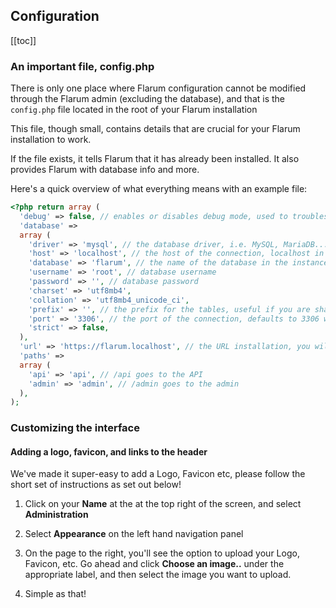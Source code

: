 ## Configuration

[[toc]]

### An important file, config.php

There is only one place where Flarum configuration cannot be modified through the Flarum admin (excluding the database), and that is the `config.php` file located in the root of your Flarum installation

This file, though small, contains details that are crucial for your Flarum installation to work.

If the file exists, it tells Flarum that it has already been installed.
It also provides Flarum with database info and more.

Here's a quick overview of what everything means with an example file:

```php
<?php return array (
  'debug' => false, // enables or disables debug mode, used to troubleshoot issues
  'database' =>
  array (
    'driver' => 'mysql', // the database driver, i.e. MySQL, MariaDB...
    'host' => 'localhost', // the host of the connection, localhost in most cases unless using an external service
    'database' => 'flarum', // the name of the database in the instance
    'username' => 'root', // database username
    'password' => '', // database password
    'charset' => 'utf8mb4',
    'collation' => 'utf8mb4_unicode_ci',
    'prefix' => '', // the prefix for the tables, useful if you are sharing the same database with another service
    'port' => '3306', // the port of the connection, defaults to 3306 with MySQL
    'strict' => false,
  ),
  'url' => 'https://flarum.localhost', // the URL installation, you will want to change this if you change domains 
  'paths' =>
  array (
    'api' => 'api', // /api goes to the API
    'admin' => 'admin', // /admin goes to the admin
  ),
);
```

### Customizing the interface

#### Adding a logo, favicon, and links to the header

We've made it super-easy to add a Logo, Favicon etc, please follow the short set of instructions as set out below!

1) Click on your **Name** at the at the top right of the screen, and select **Administration**

2) Select **Appearance** on the left hand navigation panel

3) On the page to the right, you'll see the option to upload your Logo, Favicon, etc. Go ahead and click **Choose an image..** under the appropriate label, and then select the image you want to upload.

4) Simple as that!

